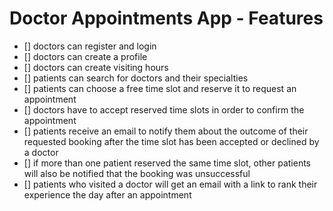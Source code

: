 # Doctor Appointments App - Features

- [] doctors can register and login
- [] doctors can create a profile
- [] doctors can create visiting hours
- [] patients can search for doctors and their specialties
- [] patients can choose a free time slot and reserve it to request an appointment
- [] doctors have to accept reserved time slots in order to confirm the appointment
- [] patients receive an email to notify them about the outcome of their requested booking after the time slot has been accepted or declined by a doctor
- [] if more than one patient reserved the same time slot, other patients will also be notified that the booking was unsuccessful
- [] patients who visited a doctor will get an email with a link to rank their experience the day after an appointment
